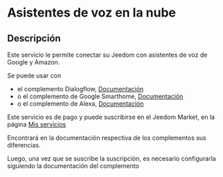 # Asistentes de voz en la nube

## Descripción

Este servicio le permite conectar su Jeedom con asistentes de voz de Google y Amazon.

Se puede usar con 
- el complemento Dialogflow, [Documentación](https://doc.jeedom.com/es_ES/plugins/communication/dialogflow)
- o el complemento de Google Smarthome, [Documentación](https://doc.jeedom.com/es_ES/plugins/communication/gsh)
- o el complemento de Alexa, [Documentación](https://doc.jeedom.com/es_ES/plugins/communication/ash)

Este servicio es de pago y puede suscribirse en el Jeedom Market, en la página [Mis servicios](https://www.jeedom.com/market/index.php?v=d&p=profils#services)

Encontrará en la documentación respectiva de los complementos sus diferencias.

Luego, una vez que se suscribe la suscripción, es necesario configurarla siguiendo la documentación del complemento
